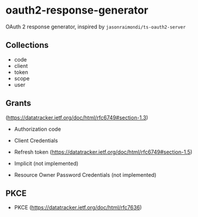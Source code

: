 # oauth2-response-generator

OAuth 2 response generator, inspired by `jasonraimondi/ts-oauth2-server`

## Collections

- code
- client
- token
- scope
- user

## Grants

(<https://datatracker.ietf.org/doc/html/rfc6749#section-1.3>)

- Authorization code
- Client Credentials
- Refresh token (<https://datatracker.ietf.org/doc/html/rfc6749#section-1.5>)

- Implicit (not implemented)
- Resource Owner Password Credentials (not implemented)

## PKCE

- PKCE (<https://datatracker.ietf.org/doc/html/rfc7636>)

